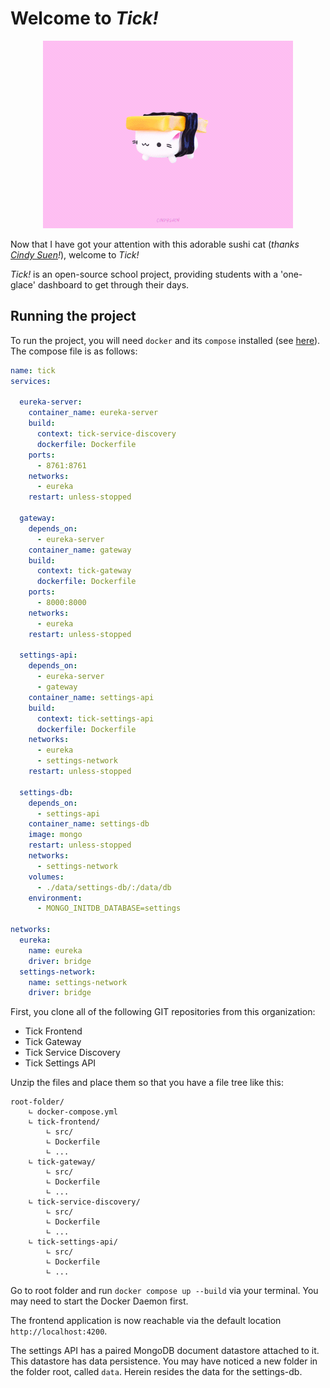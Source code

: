 # Welcome to *Tick!*

<p align="center">
    <img src="https://github.com/tick-github/.github/blob/main/images/landing-cat.gif"></img>
</p>

Now that I have got your attention with this adorable sushi cat (*thanks [Cindy Suen](https://dribbble.com/shots/13737434-Tamago-Sushi-Cat/attachments/5343321?mode=media)!*), welcome to *Tick!*

*Tick!* is an open-source school project, providing students with a 'one-glace' dashboard to get through their days.

## Running the project

To run the project, you will need `docker` and its `compose` installed (see [here](https://docs.docker.com/engine/install/)). The compose file is as follows:

```yml
name: tick
services:

  eureka-server:
    container_name: eureka-server
    build:
      context: tick-service-discovery
      dockerfile: Dockerfile
    ports:
      - 8761:8761
    networks:
      - eureka
    restart: unless-stopped

  gateway:
    depends_on:
      - eureka-server
    container_name: gateway
    build:
      context: tick-gateway
      dockerfile: Dockerfile
    ports:
      - 8000:8000
    networks:
      - eureka
    restart: unless-stopped

  settings-api:
    depends_on:
      - eureka-server
      - gateway
    container_name: settings-api
    build:
      context: tick-settings-api
      dockerfile: Dockerfile
    networks:
      - eureka
      - settings-network
    restart: unless-stopped

  settings-db:
    depends_on:
      - settings-api
    container_name: settings-db
    image: mongo
    restart: unless-stopped
    networks:
      - settings-network
    volumes:
      - ./data/settings-db/:/data/db
    environment:
      - MONGO_INITDB_DATABASE=settings

networks:
  eureka:
    name: eureka
    driver: bridge
  settings-network:
    name: settings-network
    driver: bridge
```

First, you clone all of the following GIT repositories from this organization:

* Tick Frontend
* Tick Gateway
* Tick Service Discovery
* Tick Settings API

Unzip the files and place them so that you have a file tree like this:

```
root-folder/
    ∟ docker-compose.yml
    ∟ tick-frontend/
        ∟ src/
        ∟ Dockerfile
        ∟ ...
    ∟ tick-gateway/
        ∟ src/
        ∟ Dockerfile
        ∟ ...
    ∟ tick-service-discovery/
        ∟ src/
        ∟ Dockerfile
        ∟ ...
    ∟ tick-settings-api/
        ∟ src/
        ∟ Dockerfile
        ∟ ...
```

Go to root folder and run `docker compose up --build` via your terminal. You may need to start the Docker Daemon first.

The frontend application is now reachable via the default location `http://localhost:4200`.

The settings API has a paired MongoDB document datastore attached to it. This datastore has data persistence. You may have noticed a new folder in the folder root, called `data`. Herein resides the data for the settings-db.
